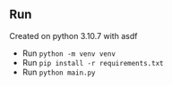 ## Run

Created on python 3.10.7 with asdf

* Run `python -m venv venv`
* Run `pip install -r requirements.txt`
* Run `python main.py`